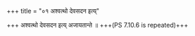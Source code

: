 +++
title = "०१ अश्वत्थो देवसदन इत्य्"

+++
अश्वत्थो देवसदन इत्य् अजायतान्ते ॥ +++(PS 7.10.6 is repeated)+++